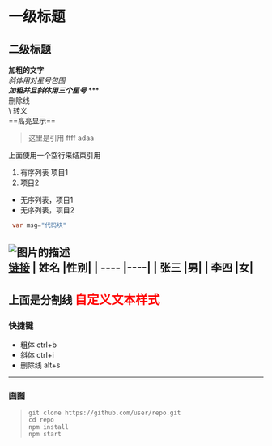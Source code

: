 # 一级标题   
## 二级标题   
**加粗的文字**   
*斜体用对星号包围*   
***加粗并且斜体用三个星号***  \*\*\*    
~~删除线~~   
\ 转义  
==高亮显示==
> 这里是引用 ffff
> adaa  

上面使用一个空行来结束引用  
1. 有序列表 项目1
2. 项目2  
- 无序列表，项目1
- 无序列表，项目2   
```C#
 var msg="代码块"
```
![图片的描述]("d:\a.png")  
[链接](https://baidu.com)
| 姓名 |性别|
| ---- |----|
| 张三 |男|
| 李四 |女| 
--- 
上面是分割线
<font color=red size=5>自定义文本样式</font>
---
### 快捷键
- 粗体  ctrl+b
- 斜体  ctrl+i
- 删除线 alt+s
---
### 画图


> ```
> git clone https://github.com/user/repo.git
> cd repo
> npm install
> npm start
> ```